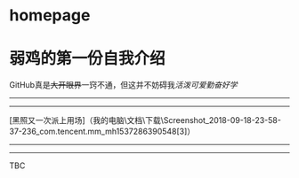 # homepage

# **弱鸡的第一份自我介绍**
GitHub真是~~大开眼界~~一窍不通，但这并不妨碍我*活泼可爱勤奋好学*
******
******
[黑照又一次派上用场]（我的电脑\文档\下载\Screenshot_2018-09-18-23-58-37-236_com.tencent.mm_mh1537286390548[3]）
******
******
TBC
